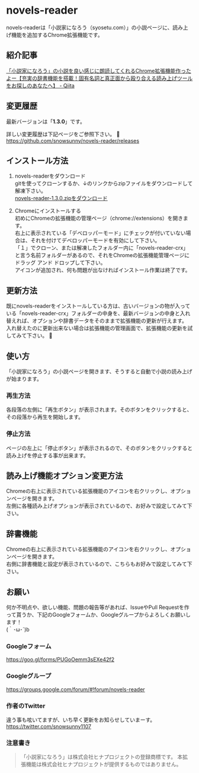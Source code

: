 # novels-reader
novels-readerは「小説家になろう（syosetu.com）」の小説ページに、読み上げ機能を追加するChrome拡張機能です。

## 紹介記事 
[「小説家になろう」の小説を良い感じに朗読してくれるChrome拡張機能作ったよー【充実の辞書機能を搭載！固有名詞と真正面から殴り合える読み上げツールをお探しのあなたへ】 - Qiita](https://qiita.com/snowsunny/items/233f6e2f875d8574e33d)

## 変更履歴
最新バージョンは「__1.3.0__」です。  

詳しい変更履歴は下記ページをご参照下さい。 :pray:  
https://github.com/snowsunny/novels-reader/releases

## インストール方法
1. novels-readerをダウンロード<br>
gitを使ってクローンするか、↓のリンクからzipファイルをダウンロードして解凍下さい。<br>
[novels-reader-1.3.0.zipをダウンロード](https://github.com/snowsunny/novels-reader/releases/download/1.3.0/novels-reader-1.3.0.zip)

2. Chromeにインストールする<br>
初めにChromeの拡張機能の管理ページ（chrome://extensions）を開きます。<br>
右上に表示されている「デベロッパーモード」にチェックが付いていない場合は、それを付けてデベロッパーモードを有効にして下さい。<br>
「１」でクローン、または解凍したフォルダー内に「novels-reader-crx」と言う名前フォルダーがあるので、それをChromeの拡張機能管理ページにドラッグ アンド ドロップして下さい。<br>
アイコンが追加され、何も問題が出なければインストール作業は終了です。

## 更新方法
既にnovels-readerをインストールしている方は、古いバージョンの物が入っている「novels-reader-crx」フォルダーの中身を、最新バージョンの中身と入れ替えれば、オプションや辞書データをそのままで拡張機能の更新が行えます。  
入れ替えたのに更新出来ない場合は拡張機能の管理画面で、拡張機能の更新を試してみて下さい。 :pray:

## 使い方
「小説家になろう」の小説ページを開きます、そうすると自動で小説の読み上げが始まります。

### 再生方法
各段落の左側に「再生ボタン」が表示されます。そのボタンをクリックすると、その段落から再生を開始します。

### 停止方法
ページの左上に「停止ボタン」が表示されるので、そのボタンをクリックすると読み上げを停止する事が出来ます。

## 読み上げ機能オプション変更方法
Chromeの右上に表示されている拡張機能のアイコンを右クリックし、オプションページを開きます。<br>
左側に各種読み上げオプションが表示されているので、お好みで設定してみて下さい。

## 辞書機能
Chromeの右上に表示されている拡張機能のアイコンを右クリックし、オプションページを開きます。<br>
右側に辞書機能と設定が表示されているので、こちらもお好みで設定してみて下さい。

## お願い
何か不明点や、欲しい機能、問題の報告等があれば、IssueやPull Requestを作って貰うか、下記のGoogleフォームか、Googleグループからよろしくお願いします！<br>
(｀･ω･´)b<br>

### Googleフォーム
https://goo.gl/forms/PUGoOemm3sEXe42f2<br>

### Googleグループ
https://groups.google.com/forum/#!forum/novels-reader

### 作者のTwitter
違う事も呟いてますが、いち早く更新をお知らせしていまーす。  
https://twitter.com/snowsunny1107

### 注意書き
> 「小説家になろう」は株式会社ヒナプロジェクトの登録商標です。
> 本拡張機能は株式会社ヒナプロジェクトが提供するものではありません。
